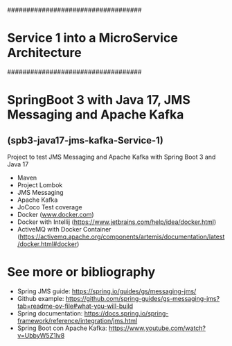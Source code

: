 ###################################
# Service 1 into a MicroService Architecture
###################################
# SpringBoot 3 with Java 17, JMS Messaging and Apache Kafka
## (spb3-java17-jms-kafka-Service-1)
Project to test JMS Messaging and Apache Kafka with Spring Boot 3 and Java 17
- Maven
- Project Lombok
- JMS Messaging
- Apache Kafka
- JoCoco Test coverage
- Docker (www.docker.com)
- Docker with Intellij (https://www.jetbrains.com/help/idea/docker.html)
- ActiveMQ with Docker Container (https://activemq.apache.org/components/artemis/documentation/latest/docker.html#docker)


# See more or bibliography
- Spring JMS guide:  https://spring.io/guides/gs/messaging-jms/
- Github example: https://github.com/spring-guides/gs-messaging-jms?tab=readme-ov-file#what-you-will-build
- Spring documentation: https://docs.spring.io/spring-framework/reference/integration/jms.html
- Spring Boot con Apache Kafka: https://www.youtube.com/watch?v=UbbyW5Z1lv8
